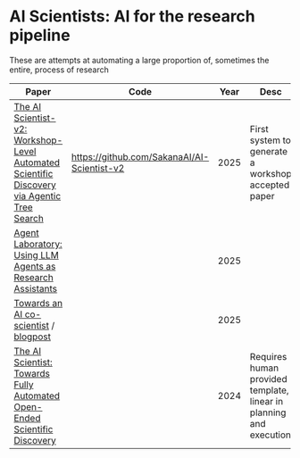 # AI Scientists: AI for the research pipeline
These are attempts at automating a large proportion of, sometimes the entire, process of research

| Paper                                                                                                                                                                                                       | Code                                        | Year | Desc                                                               |
| ----------------------------------------------------------------------------------------------------------------------------------------------------------------------------------------------------------- | ------------------------------------------- | ---- | ------------------------------------------------------------------ |
| [The AI Scientist-v2: Workshop-Level Automated Scientific Discovery via Agentic Tree Search](https://arxiv.org/abs/2504.08066)<br>                                                                          | https://github.com/SakanaAI/AI-Scientist-v2 | 2025 | First system to generate a workshop accepted paper                 |
| [Agent Laboratory: Using LLM Agents as Research Assistants](https://arxiv.org/abs/2501.04227)                                                                                                               |                                             | 2025 |                                                                    |
| [Towards an AI co-scientist](https://storage.googleapis.com/coscientist_paper/ai_coscientist.pdf) / [blogpost](https://research.google/blog/accelerating-scientific-breakthroughs-with-an-ai-co-scientist/) |                                             | 2025 |                                                                    |
| [The AI Scientist: Towards Fully Automated Open-Ended Scientific Discovery](https://arxiv.org/abs/2408.06292)                                                                                               |                                             | 2024 | Requires human provided template, linear in planning and execution |
